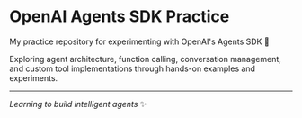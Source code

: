 # OpenAI Agents SDK Practice

My practice repository for experimenting with OpenAI's Agents SDK 🤖

Exploring agent architecture, function calling, conversation management, and custom tool implementations through hands-on examples and experiments.

---
*Learning to build intelligent agents* ✨
